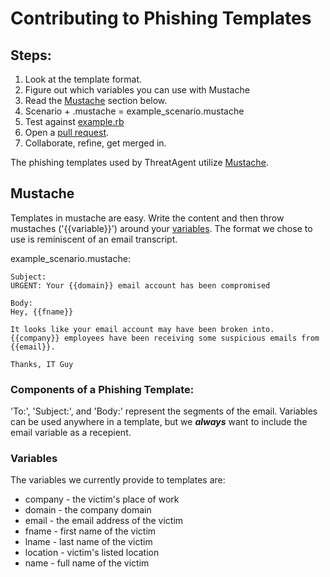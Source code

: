 # Contributing to Phishing Templates
## Steps:
1. Look at the template format.
2. Figure out which variables you can use with Mustache
3. Read the [Mustache](#mustache) section below.
4. Scenario + .mustache = example_scenario.mustache
5. Test against [example.rb](example.rb)
6. Open a [pull request](https://github.com/threatagent/community/pulls).
7. Collaborate, refine, get merged in.

The phishing templates used by ThreatAgent utilize
[Mustache](https://github.com/defunkt/mustache).

## Mustache
Templates in mustache are easy. Write the content and then throw
mustaches ('{{variable}}') around your [variables](#variables). The
format we chose to use is reminiscent of an email transcript.

example_scenario.mustache:
```
Subject:
URGENT: Your {{domain}} email account has been compromised

Body:
Hey, {{fname}}

It looks like your email account may have been broken into.
{{company}} employees have been receiving some suspicious emails from
{{email}}.

Thanks, IT Guy
```

### Components of a Phishing Template:
'To:', 'Subject:', and 'Body:' represent the segments of the email.
Variables can be used anywhere in a template, but we ***always*** want
to include the email variable as a recepient.

### Variables
The variables we currently provide to templates are:
* company - the victim's place of work
* domain - the company domain
* email - the email address of the victim
* fname - first name of the victim
* lname - last name of the victim
* location - victim's listed location
* name - full name of the victim
